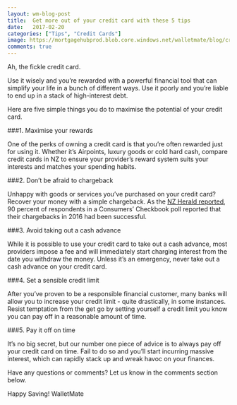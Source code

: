 ```yaml
---
layout: wm-blog-post
title:  Get more out of your credit card with these 5 tips
date:   2017-02-20
categories: ["Tips", "Credit Cards"]
image: https://mortgagehubprod.blob.core.windows.net/walletmate/blog/credit-card-5-tips.jpeg
comments: true
---
```

Ah, the fickle credit card.

Use it wisely and you’re rewarded with a powerful financial tool that can simplify your life in a bunch of different ways. Use it poorly and you’re liable to end up in a stack of high-interest debt.

Here are five simple things you do to maximise the potential of your credit card.

###1. Maximise your rewards

One of the perks of owning a credit card is that you’re often rewarded just for using it. Whether it’s Airpoints, luxury goods or cold hard cash, compare credit cards in NZ to ensure your provider’s reward system suits your interests and matches your spending habits.

###2. Don’t be afraid to chargeback

Unhappy with goods or services you’ve purchased on your credit card? Recover your money with a simple chargeback. As the [NZ Herald reported](http://www.nzherald.co.nz/business/news/article.cfm?c_id=3&objectid=11797982), 90 percent of respondents in a Consumers’ Checkbook poll reported that their chargebacks in 2016 had been successful.

###3. Avoid taking out a cash advance

While it is possible to use your credit card to take out a cash advance, most providers impose a fee and will immediately start charging interest from the date you withdraw the money. Unless it’s an emergency, never take out a cash advance on your credit card.

###4. Set a sensible credit limit

After you’ve proven to be a responsible financial customer, many banks will allow you to increase your credit limit - quite drastically, in some instances. Resist temptation from the get go by setting yourself a credit limit you know you can pay off in a reasonable amount of time.

###5. Pay it off on time

It’s no big secret, but our number one piece of advice is to always pay off your credit card on time. Fail to do so and you’ll start incurring massive interest, which can rapidly stack up and wreak havoc on your finances.

Have any questions or comments? Let us know in the comments section below.

Happy Saving!
WalletMate
